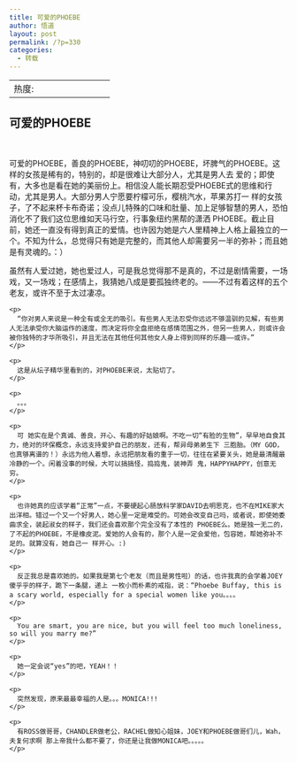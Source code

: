 ```yaml
---
title: 可爱的PHOEBE
author: 悟道
layout: post
permalink: /?p=330
categories:
  - 转载
---
```

<table>
  <tr cellpadding=0><td>
    热度:
  </td><td cellpadding=0><img src='http://210.75.224.29/wordpress/wp-content/plugins/statpresscn/images/sun.gif' width=10 height=10 border=0 /></td><td cellpadding=0><img src='http://210.75.224.29/wordpress/wp-content/plugins/statpresscn/images/sun_dark.gif' width=10 height=10 border=0 /></td><td cellpadding=0><img src='http://210.75.224.29/wordpress/wp-content/plugins/statpresscn/images/sun_dark.gif' width=10 height=10 border=0 /></td><td cellpadding=0><img src='http://210.75.224.29/wordpress/wp-content/plugins/statpresscn/images/sun_dark.gif' width=10 height=10 border=0 /></td><td cellpadding=0><img src='http://210.75.224.29/wordpress/wp-content/plugins/statpresscn/images/sun_dark.gif' width=10 height=10 border=0 /></td></tr>
</table>

## 可爱的PHOEBE

<div>
  <a><br /> </a></p> <div>
    可爱的PHOEBE，善良的PHOEBE，神叨叨的PHOEBE，坏脾气的PHOEBE。这样的女孩是稀有的，特别的，却是很难让大部分人，尤其是男人去 爱的；即使有，大多也是看在她的美丽份上。相信没人能长期忍受PHOEBE式的思维和行动，尤其是男人。大部分男人宁愿要柠檬可乐，樱桃汽水，苹果苏打一 样的女孩子，了不起来杯卡布奇诺；没点儿特殊的口味和肚量、加上足够智慧的男人，恐怕消化不了我们这位思维如天马行空，行事象纽约黑帮的潇洒 PHOEBE。截止目前，她还一直没有得到真正的爱情。也许因为她是六人里精神上人格上最独立的一个。不知为什么，总觉得只有她是完整的，而其他人却需要另一半的弥补；而且她是有灵魂的。：）</p> <p>
      虽然有人爱过她，她也爱过人，可是我总觉得那不是真的，不过是剧情需要，一场戏，又一场戏；在感情上，我猜她八成是要孤独终老的。——不过有着这样的五个老友，或许不至于太过凄凉。
    </p>
    
    <p>
      “你对男人来说是一种全有或全无的吸引。有些男人无法忍受你远远不够温驯的见解，有些男人无法承受你大脑运作的速度，而决定将你全盘拒绝在感情范围之外，但另一些男人，则或许会被你独特的才华所吸引，并且无法在其他任何其他女人身上得到同样的乐趣——或许。”
    </p>
    
    <p>
      这是从坛子精华里看到的，对PHOEBE来说，太贴切了。
    </p>
    
    <p>
      。。。
    </p>
    
    <p>
      可 她实在是个真诚、善良，开心、有趣的好姑娘啊。不吃一切“有脸的生物”，早早地自食其力，绝对的环保概念，永远支持爱护自己的朋友，还有，帮异母弟弟生下 三胞胎。（MY GOD， 也真够离谱的！）永远为他人着想，永远把朋友看的重于一切，往往在紧要关头，她是最清醒最冷静的一个。闲着没事的时候，大可以搞搞怪，捣捣鬼，装神弄 鬼，HAPPYHAPPY，创意无穷。
    </p>
    
    <p>
      也许她真的应该学着“正常”一点，不要硬起心肠放科学家DAVID去明思克，也不在MIKE家大 出洋相。错过一个又一个好男人，她心里一定是难受的。可她会改变自己吗，或者说，即使她委曲求全，装起淑女的样子，我们还会喜欢那个完全没有了本性的 PHOEBE么。她是独一无二的，了不起的PHOEBE，不是橡皮泥。爱她的人会有的，那个人是一定会爱他，包容她，帮她弥补不足的。就算没有，她自己一 样开心。:)
    </p>
    
    <p>
      反正我总是喜欢她的。如果我是第七个老友（而且是男性啦）的话，也许我真的会学着JOEY傻乎乎的样子，跪下一条腿，递上 一枚小而朴素的戒指，说：“Phoebe Buffay, this is a scary world, especially for a special women like you。。。。
    </p>
    
    <p>
      You are smart, you are nice, but you will feel too much loneliness, so will you marry me?”
    </p>
    
    <p>
      她一定会说“yes”的吧，YEAH！！
    </p>
    
    <p>
      突然发现，原来最最幸福的人是。。。MONICA!!!
    </p>
    
    <p>
      有ROSS做哥哥，CHANDLER做老公，RACHEL做知心姐妹，JOEY和PHOEBE做哥们儿，Wah，夫复何求啊 那上帝我什么都不要了，你还是让我做MONICA吧。。。。。
    </p>
  </div>
</div>